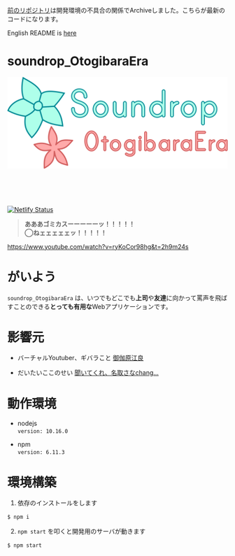 [前のリポジトリ](https://github.com/huequica/Archive_soundrop_OtogibaraEra)は開発環境の不具合の関係でArchiveしました。こちらが最新のコードになります。

English README is [here](README.md)

# soundrop_OtogibaraEra
<div align="center">
	<img src="README_images/Logo.png" alt="Soundrop_OtogibaraEra">
	<br>
	<br>
	<br>
	<br>
	<br>
</div>


[![Netlify Status](https://api.netlify.com/api/v1/badges/eb978ef3-ef55-4bfe-88e0-75968cebf9b0/deploy-status)](https://app.netlify.com/sites/suspicious-curran-504da5/deploys)
>**あああゴミカスーーーーーッ！！！！！**  
>**◯ねェェェェェッ！！！！！**

https://www.youtube.com/watch?v=ryKoCor98hg&t=2h9m24s  

# がいよう
`soundrop_OtogibaraEra` は、いつでもどこでも**上司**や**友達**に向かって罵声を飛ばすことのできる**とっても有用な**Webアプリケーションです。

# 影響元

+ バーチャルYoutuber、ギバラこと [御伽原江良](https://www.youtube.com/channel/UCwQ9Uv-m8xkE5PzRc7Bqx3Q)

+ だいたいここのせい [聞いてくれ、名取さなchang...](http://finderojisan.info/natori/)

# 動作環境

+ nodejs  
  `version: 10.16.0`

+ npm  
  `version: 6.11.3`

# 環境構築

1. 依存のインストールをします

```bash
$ npm i
```

2. `npm start` を叩くと開発用のサーバが動きます

```bash
$ npm start
```
